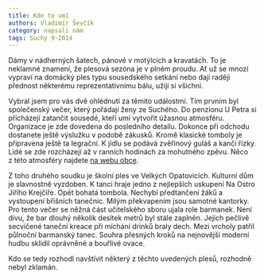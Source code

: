 ```yaml
---
title: Kde to umí 
authors: Vladimír Ševčík
category: napsali nám
tags: Suchý 9-2014
---
```


Dámy v nádherných šatech, pánové v motýlcích a kravatách. To je neklamné znamení, že plesová sezóna je v plném proudu. Ať už se mnozí vypraví na domácký ples typu sousedského setkání nebo dají raději přednost některému reprezentativnímu bálu, užijí si všichni.

Vybral jsem pro vás dvě ohlédnutí za těmito událostmi. Tím prvním byl společenský večer, který pořádají ženy ze Suchého. Do penzionu U Petra si přicházejí zatančit sousedé, kteří umí vytvořit úžasnou atmosféru. Organizace je zde dovedena do posledního detailu. Dokonce při odchodu dostanete ještě výslužku v podobě zákusků. Kromě klasické tomboly je připravena ještě ta legrační. K jídlu se podává zvěřinový guláš a kančí řízky. Lidé se zde rozcházejí až v ranních hodinách za mohutného zpěvu. Něco z této atmosféry najdete [na webu obce](http://obecsuchy.cz).

Z toho druhého soudku je školní ples ve Velkých Opatovicích. Kulturní dům je slavnostně vyzdoben. K tanci hraje jedno z nejlepších uskupení Na Ostro Jiřího Krejčíře. Opět bohatá tombola. Nechybí předtančení žáků a vystoupení břišních tanečnic. Milým překvapením jsou samotné kantorky. Pro tento večer se něžná část učitelského sboru ujala role barmanek. Není divu, že bar dlouhý několik desítek metrů byl stále zaplněn. Jejich pečlivě secvičené taneční kreace při míchání drinků braly dech. Mezi vrcholy patřil půlnoční barmanský tanec. Souhra přesných kroků na nejnovější moderní hudbu sklidil oprávněné a bouřlivé ovace.

Kdo se tedy rozhodl navštívit některý z těchto uvedených plesů, rozhodně nebyl zklamán.